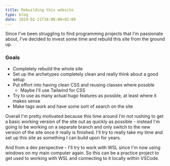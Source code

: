 ```yaml
---
title: Rebuilding this website
type: blog
date: 2024-02-21T18:00:00+02:00
---
```


Since I've been struggling to find programming projects that I'm passionate about, I've decided to invest some time and 
rebuild this site from the ground up.

<!--more-->

### Goals

- Completely rebuild the whole site
- Set up the archetypes completely clean and really think about a good setup
- Put effort into having clean CSS and reusing classes where possble
  - Maybe I'll use Tailwind for CSS
- Try to use as many actual hugo features as possble, at least where it makes sense
- Make tags work and have some sort of search on the site

Overall I'm pretty motivated because this time around I'm not rushing to get a basic working version of the site out as 
quickly as possible - instead I'm going to be working on a separate branch and only switch to the new version of the site 
once it really is finished. I'll try to really take my time and set up this site as something I can build upon for years.

And from a dev perspective - I'll try to work with WSL since I'm now using windows on my main computer again. So this can 
be a practice project to get used to working with WSL and connecting to it locally within VSCode.
